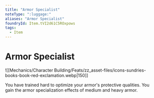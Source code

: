 ```yaml
---
title: "Armor Specialist"
noteType: ":luggage:"
aliases: "Armor Specialist"
foundryId: Item.tVI2d61C5ROxpows
tags:
  - Item
---
```


# Armor Specialist
![[Mechanics/Character Building/Feats/zz_asset-files/icons-sundries-books-book-red-exclamation.webp|150]]

You have trained hard to optimize your armor's protective qualities. You gain the armor specialization effects of medium and heavy armor.
